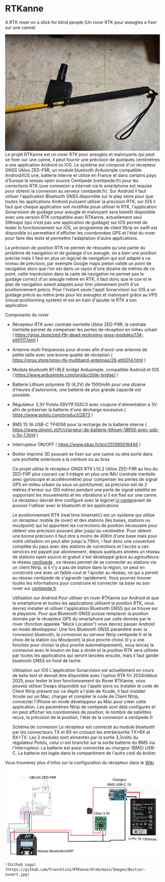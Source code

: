 # RTKanne
A RTK rover on a stick for blind people (Un rover RTK pour aveugles a fixer sur une canne)

![Github Logo](https://github.com/Francklin2/RTKanne/blob/main/Images/Canne.jpg)
Le projet RTKanne est un rover RTK pour aveugles et malvoyants qui peut se fixer sur une canne, il peut fournir une précision de quelques centimètres a une application Android ou IOS. Le système est composé d'un récepteur GNSS Ublox ZED-F9R, un module bluetooth Ardusimple compatible Android/IOS une, batterie interne et utilise en France et dans certains pays d'Europe le reseau open source Centipede (centipede.fr) pour les corrections RTK (une connexion a internet via le smartphone est requise pour obtenir la connexion au serveur centipede.fr). Sur Android il faut utiliser l'application Bluetooth GNSS disponible sur le play store pour que toutes les applications Android puissent utiliser la precision RTK, sur IOS il faut que chaque application soit modifiée poue utiliser le RTK, l'application Sonarvision de guidage pour aveugle et malvoyant sera bientôt disponible avec une version RTK compatible avec RTKanne, actuellement seul SWmaps (qui n'est pas une application de guidage) sur IOS permet de tester le fonctionnement sur IOS, un programme de client Ntrip en swift est disponible ici permettant d'afficher les coordonnées GPS et l'état du rover pour faire des tests et permettre l'adaptation d'autre applications.

La précision de position RTK ne permet de résoudre qu'une partie du problème de navigation et de guidage d'un aveugle, on a bien une position précise mais il faut en plus un logiciel de navigation qui soit adapté a ce niveau de précision, par exemple Google maps pieton valide un point de navigation alors que l'on est dans un rayon d'une dizaine de mètres de ce point, cette imprécision dans la carte de navigation ne permet pas le guidage correct d'un aveugle même en RTK, il faut donc que le coe et le plan de navigation soient adaptés pour tirer pleinement profit d'un positionnement précis. Pour l'instant seule l'appli Sonarvision sur IOS a un guidage précis au mètre prés  pour les aveugles et malvoyant grâce au VPS (visual positionning system) et est en train d'ajouter le RTK a son application   

Composants du rover
- Récepteur RTK avec centrale inertielle Ublox ZED-F9R, la centrale inertielle permet de compenser les pertes de réception en milieu urbain ( https://gnss.store/zed-f9r-dead-reckoning-gnss-modules/134-elt0117.html )
- Antenne multi fréquences pour drones afin d'avoir une antenne de petite taille avec une bonne qualité de réception ( https://gnss.store/gnss-rtk-multiband-antennas/28-elt0014.html )
- Module bluetooth  BT+BLE bridge Ardusimple, compatible Android et IOS ( https://www.ardusimple.com/product/ble-bridge/ )
- Batterie Lithium polymère 1S (4,2V) de 1500mAh pour une dizaine d'heures d'autonomie, une batterie de plus grande capacité est possible.
- Régulateur 3,3V Pololu S9V11F3S5C3 avec coupure d'alimentation a 3V afin de préserver la batterie d'une décharge excessive.( https://www.pololu.com/product/2873 )
- BMS 1S 1A USB-C TP4056 pour la recharge de la batterie interne ( https://www.otronic.nl/fr/chargeur-de-batterie-lithium-18650-avec-usb-c-5v-1.html )
- Interrupteur ON/OFF ( https://www.ebay.fr/itm/251390016446 )
- Boitier imprimé 3D pouvant se fixer sur une canne ou etre porté dans une pochette exterieure a la ceinture ou au bras

  Ce projet utilise le récepteur GNSS RTK L1/L2 Ublox ZED-F9R au lieu du ZED-F9P plus courant car il intègre en plus une IMU (centrale inertielle avec gyroscope et accéléromètre) pour compenser les pertes de signal GPS en milieu urbain ou sous un pont/tunnel, sa précision est de 2 mètres d'erreur sur 100 mètres pendant une perte de signal satellite en supportant les mouvements et les vibrations si il est fixé sur une canne. Le récepteur devrait être configuré avec le logiciel [U-center](https://www.u-blox.com/en/product/u-center)avant de pouvoir l'utiliser avec le bluetooth et les applications

  Le positionnement RTK (real time kinematic) est un système qui utilise un récepteur mobile (le rover) et des stations (les bases, stations ou moutpoint) qui lui apportent les corrections de position nécessaire pour obtenir une précision pouvant aller jusqu'au centimètre. Pour obtenir une bonne précision il faut etre a moins de 40Km d'une base mais pour notre utilisation on peut aller jusqu'a 70Km, i faut donc une couverture complète du pays avec des stations de corrections et l'accès a ces services est payant par abonnement, depuis quelques années un réseau de stations open source et gratuit s'est développé grâce au agriculteurs: le réseau [centipede](https://docs.centipede.fr) , ce réseau permet de se connecter au stations via un client Ntrip, si il n'y a pas de station dans la région, on peut en construire une avec un faible cout et l'ajouter au réseau, ce qui a permit au réseau centipede de s'agrandir rapidement. Vous pourrez trouver toutes les informations pour construire et connecter sa base ou son rover sur [centipede.fr](https://docs.centipede.fr)

   Utilisation sur Android
  Pour utiliser en rover RTKanne sur Android et que le smartphone et toutes les applications utilisent la position RTK, vous devrez installer et utiliser l'application Bluetooth GNSS qui se trouve sur le playstore. Pour que Bluetooth GNSS puisse remplacer la position donnée par le récepteur GPS du smartphone par celle donnée par le rover (fonction appelée "Mock Location") vous devrez  passer Android en mode développeur. Une fois Bluetooth GNSS paramètré avec la connexion bluetooth, la connexion au serveur Ntrip centipede.fr et le choix de la station (ou Moutpoint) la plus proche choisi (il y a une fonction pour choisir la plus proche automatiquement), vous lancez la connexion avec le bouton en bas a droite et la position RTK sera utilisée par toutes les applications qui seront lancées ensuite, mais il faut garder bluetooth GNSS en fond de tache. 

	Utilisation sur IOS
   L'application Sonarvision est actuellement en cours de beta-test et devrait être disponible avec l'option RTK fin 2024/début 2025, pour tester le bon fonctionnement du Rover RTKanne, vous pouvez utiliser Swaps disponible sur l'apple store ou installer le code de Client Ntrip présent sur ce dépôt a l'aide de Xcode, il faut installer Xcode sur un Mac, charger et compiler le code de Client Ntrip, connecter l'iPhone en mode développeur au Mac pour créer cette application. Les paramètres Ntrip de centipede sont déjà configurés et on peut afficher les coordonnées de position, le nombre de satellites reçus, la précision de la position, l'état de la connexion a centipede.fr


	Schéma de connexion
    Le récepteur est connecté au module bluetooth par les connecteurs TX et RX en croisant les entrée/sortie TX>RX et RX>TX. Les 2 modules sont alimentés par la sortie 3,3volts du régulateur Pololu, celui ci est branché sur la sortie batterie du BMS via l'interrupteur. La batterie est aussi connectée au chargeur (BMS) USB-C. La batterie est logée dans le compartiment de l'autre coté du boitier.

Vous trouverez plus d'infos sur la configuration du récepteur dans le [Wiki](https://github.com/Francklin2/RTKanne/wiki)  

  ![Github Logo](https://github.com/Francklin2/RTKanne/blob/main/Schema_GNSS-RTK.jpg)  

    ![Github Logo](https://github.com/Francklin2/RTKanne/blob/main/Images/Boitier-ouvert.jpg)
     
  
